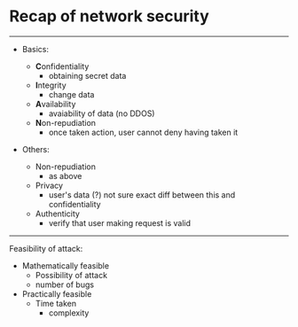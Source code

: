 # Recap of network security

---
- Basics:
    - **C**onfidentiality
        - obtaining secret data
    - **I**ntegrity
        - change data 
    - **A**vailability
        - avaiability of data (no DDOS)
    - **N**on-repudiation
        - once taken action, user cannot deny having taken it

- Others:
    - Non-repudiation
        - as above
    - Privacy
        - user's data (?) not sure exact diff between 
        this and confidentiality
    - Authenticity
        - verify that user making request is valid
---

Feasibility of attack:
- Mathematically feasible
    - Possibility of attack
    - number of bugs
- Practically feasible
    - Time taken
        - complexity
        


